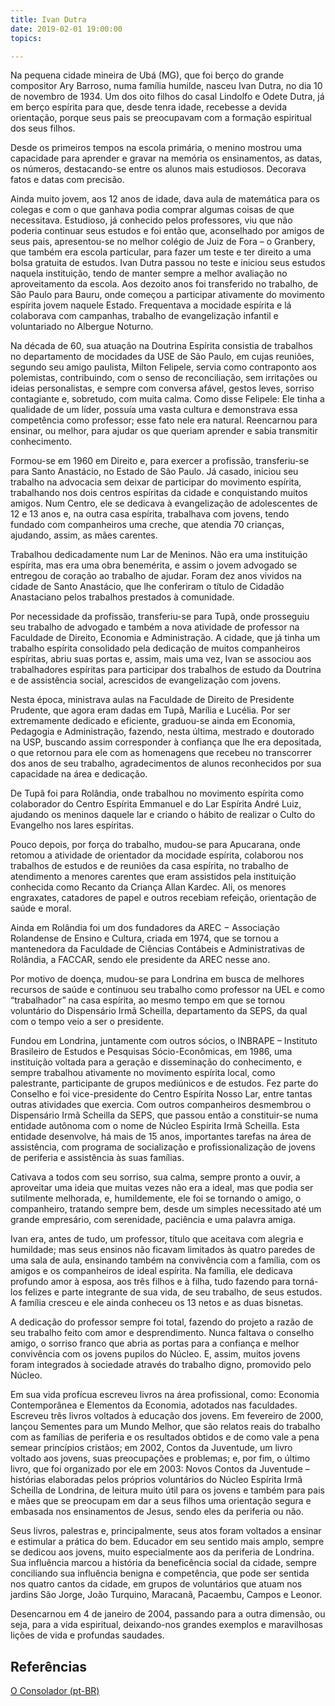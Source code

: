 ```yaml
---
title: Ivan Dutra
date: 2019-02-01 19:00:00
topics: 

---
```



Na pequena cidade mineira de Ubá (MG), que foi berço do grande compositor Ary Barroso, numa família humilde, nasceu Ivan Dutra, no dia 10 de novembro de 1934. Um dos oito filhos do casal Lindolfo e Odete Dutra, já em berço espírita para que, desde tenra idade, recebesse a devida orientação, porque seus pais se preocupavam com a formação espiritual dos seus filhos.

Desde os primeiros tempos na escola primária, o menino mostrou uma capacidade para aprender e gravar na memória os ensinamentos, as datas, os números, destacando-se entre os alunos mais estudiosos. Decorava fatos e datas com precisão.

Ainda muito jovem, aos 12 anos de idade, dava aula de matemática para os colegas e com o que ganhava podia comprar algumas coisas de que necessitava. Estudioso, já conhecido pelos professores, viu que não poderia continuar seus estudos e foi então que, aconselhado por amigos de seus pais, apresentou-se no melhor colégio de Juiz de Fora – o Granbery, que também era escola particular, para fazer um teste e ter direito a uma bolsa gratuita de estudos. Ivan Dutra passou no teste e iniciou seus estudos naquela instituição, tendo de manter sempre a melhor avaliação no aproveitamento da escola.
Aos dezoito anos foi transferido no trabalho, de São Paulo para Bauru, onde começou a participar ativamente do movimento espírita jovem naquele Estado. Frequentava a mocidade espírita e lá colaborava com campanhas, trabalho de evangelização infantil e voluntariado no Albergue Noturno.

Na década de 60, sua atuação na Doutrina Espírita consistia de trabalhos no departamento de mocidades da USE de São Paulo, em cujas reuniões, segundo seu amigo paulista, Milton Felipele, servia como contraponto aos polemistas, contribuindo, com o senso de reconciliação, sem irritações ou ideias personalistas, e sempre com conversa afável, gestos leves, sorriso contagiante e, sobretudo, com muita calma. Como disse Felipele: Ele tinha a qualidade de um líder, possuía uma vasta cultura e demonstrava essa competência como professor; esse fato nele era natural. Reencarnou para ensinar, ou melhor, para ajudar os que queriam aprender e sabia transmitir conhecimento.

Formou-se em 1960 em Direito e, para exercer a profissão, transferiu-se para Santo Anastácio, no Estado de São Paulo. Já casado, iniciou seu trabalho na advocacia sem deixar de participar do movimento espírita, trabalhando nos dois centros espíritas da cidade e conquistando muitos amigos. Num Centro, ele se dedicava à evangelização de adolescentes de 12 e 13 anos e, na outra casa espírita, trabalhava com jovens, tendo fundado com companheiros uma creche, que atendia 70 crianças, ajudando, assim, as mães carentes.

Trabalhou dedicadamente num Lar de Meninos. Não era uma instituição espírita, mas era uma obra benemérita, e assim o jovem advogado se entregou de coração ao trabalho de ajudar. Foram dez anos vividos na cidade de Santo Anastácio, que lhe conferiram o título de Cidadão Anastaciano pelos trabalhos prestados à comunidade.

Por necessidade da profissão, transferiu-se para Tupã, onde prosseguiu seu trabalho de advogado e também a nova atividade de professor na Faculdade de Direito, Economia e Administração. A cidade, que já tinha um trabalho espírita consolidado pela dedicação de muitos companheiros espíritas, abriu suas portas e, assim, mais uma vez, Ivan se associou aos trabalhadores espíritas para participar dos trabalhos de estudo da Doutrina e de assistência social, acrescidos de evangelização com jovens.

Nesta época, ministrava aulas na Faculdade de Direito de Presidente Prudente, que agora eram dadas em Tupã, Marília e Lucélia. Por ser extremamente dedicado e eficiente, graduou-se ainda em Economia, Pedagogia e Administração, fazendo, nesta última, mestrado e doutorado na USP, buscando assim corresponder à confiança que lhe era depositada, o que retornou para ele com as homenagens que recebeu no transcorrer dos anos de seu trabalho, agradecimentos de alunos reconhecidos por sua capacidade na área e dedicação.

De Tupã foi para Rolândia, onde trabalhou no movimento espírita como colaborador do Centro Espírita Emmanuel e do Lar Espírita André Luiz, ajudando os meninos daquele lar e criando o hábito de realizar o Culto do Evangelho nos lares espíritas.

Pouco depois, por força do trabalho, mudou-se para Apucarana, onde retomou a atividade de orientador da mocidade espírita, colaborou nos trabalhos de estudos e de reuniões da casa espírita, no trabalho de atendimento a menores carentes que eram assistidos pela instituição conhecida como Recanto da Criança Allan Kardec. Ali, os menores engraxates, catadores de papel e outros recebiam refeição, orientação de saúde e moral.

Ainda em Rolândia foi um dos fundadores da AREC − Associação Rolandense de Ensino e Cultura, criada em 1974, que se tornou a mantenedora da Faculdade de Ciências Contábeis e Administrativas de Rolândia, a FACCAR, sendo ele presidente da AREC nesse ano.

Por motivo de doença, mudou-se para Londrina em busca de melhores recursos de saúde e continuou seu trabalho como professor na UEL e como “trabalhador” na casa espírita, ao mesmo tempo em que se tornou voluntário do Dispensário Irmã Scheilla, departamento da SEPS, da qual com o tempo veio a ser o presidente.

Fundou em Londrina, juntamente com outros sócios, o INBRAPE – Instituto Brasileiro de Estudos e Pesquisas Sócio-Econômicas, em 1986, uma instituição voltada para a geração e disseminação do conhecimento, e sempre trabalhou ativamente no movimento espírita local, como palestrante, participante de grupos mediúnicos e de estudos. Fez parte do Conselho e foi vice-presidente do Centro Espírita Nosso Lar, entre tantas outras atividades que exercia.
Com outros companheiros desmembrou o Dispensário Irmã Scheilla da SEPS, que passou então a constituir-se numa entidade autônoma com o nome de Núcleo Espírita Irmã Scheilla. Esta entidade desenvolve, há mais de 15 anos, importantes tarefas na área de assistência, com programa de socialização e profissionalização de jovens de periferia e assistência às suas famílias.

Cativava a todos com seu sorriso, sua calma, sempre pronto a ouvir, a aproveitar uma ideia que muitas vezes não era a ideal, mas que podia ser sutilmente melhorada, e, humildemente, ele foi se tornando o amigo, o companheiro, tratando sempre bem, desde um simples necessitado até um grande empresário, com serenidade, paciência e uma palavra amiga.

Ivan era, antes de tudo, um professor, título que aceitava com alegria e humildade; mas seus ensinos não ficavam limitados às quatro paredes de uma sala de aula, ensinando também na convivência com a família, com os amigos e os companheiros de ideal espírita. Na família, ele dedicava profundo amor à esposa, aos três filhos e à filha, tudo fazendo para torná-los felizes e parte integrante de sua vida, de seu trabalho, de seus estudos. A família cresceu e ele ainda conheceu os 13 netos e as duas bisnetas.

A dedicação do professor sempre foi total, fazendo do projeto a razão de seu trabalho feito com amor e desprendimento. Nunca faltava o conselho amigo, o sorriso franco que abria as portas para a confiança e melhor convivência com os jovens pupilos do Núcleo. E, assim, muitos jovens foram integrados à sociedade através do trabalho digno, promovido pelo Núcleo.

Em sua vida profícua escreveu livros na área profissional, como: Economia Contemporânea e Elementos da Economia, adotados nas faculdades. Escreveu três livros voltados à educação dos jovens. Em fevereiro de 2000, lançou Sementes para um Mundo Melhor, que são relatos reais do trabalho com as famílias de periferia e os resultados obtidos e de como vale a pena semear princípios cristãos; em 2002, Contos da Juventude, um livro voltado aos jovens, suas preocupações e problemas; e, por fim, o último livro, que foi organizado por ele em 2003: Novos Contos da Juventude – histórias elaboradas pelos próprios voluntários do Núcleo Espírita Irmã Scheilla de Londrina, de leitura muito útil para os jovens e também para pais e mães que se preocupam em dar a seus filhos uma orientação segura e embasada nos ensinamentos de Jesus, sendo eles da periferia ou não.

Seus livros, palestras e, principalmente, seus atos foram voltados a ensinar e estimular a prática do bem. Educador em seu sentido mais amplo, sempre se dedicou aos jovens, muito especialmente aos da periferia de Londrina. Sua influência marcou a história da beneficência social da cidade, sempre conciliando sua influência benigna e competência, que pode ser sentida nos quatro cantos da cidade, em grupos de voluntários que atuam nos jardins São Jorge, João Turquino, Maracanã, Pacaembu, Campos e Leonor.

Desencarnou em 4 de janeiro de 2004, passando para a outra dimensão, ou seja, para a vida espiritual, deixando-nos grandes exemplos e maravilhosas lições de vida e profundas saudades.  


## Referências
[O Consolador (pt-BR)](http://www.oconsolador.com.br/linkfixo/biografias/linsdevasconcellos.html)




